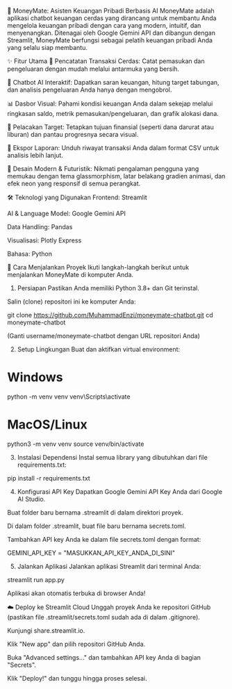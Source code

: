 🤖 MoneyMate: Asisten Keuangan Pribadi Berbasis AI
MoneyMate adalah aplikasi chatbot keuangan cerdas yang dirancang untuk membantu Anda mengelola keuangan pribadi dengan cara yang modern, intuitif, dan menyenangkan. Ditenagai oleh Google Gemini API dan dibangun dengan Streamlit, MoneyMate berfungsi sebagai pelatih keuangan pribadi Anda yang selalu siap membantu.


✨ Fitur Utama
📝 Pencatatan Transaksi Cerdas: Catat pemasukan dan pengeluaran dengan mudah melalui antarmuka yang bersih.

💬 Chatbot AI Interaktif: Dapatkan saran keuangan, hitung target tabungan, dan analisis pengeluaran Anda hanya dengan mengobrol.

📊 Dasbor Visual: Pahami kondisi keuangan Anda dalam sekejap melalui ringkasan saldo, metrik pemasukan/pengeluaran, dan grafik alokasi dana.

🎯 Pelacakan Target: Tetapkan tujuan finansial (seperti dana darurat atau liburan) dan pantau progresnya secara visual.

📄 Ekspor Laporan: Unduh riwayat transaksi Anda dalam format CSV untuk analisis lebih lanjut.

🎨 Desain Modern & Futuristik: Nikmati pengalaman pengguna yang memukau dengan tema glassmorphism, latar belakang gradien animasi, dan efek neon yang responsif di semua perangkat.

🛠️ Teknologi yang Digunakan
Frontend: Streamlit

AI & Language Model: Google Gemini API

Data Handling: Pandas

Visualisasi: Plotly Express

Bahasa: Python

🚀 Cara Menjalankan Proyek
Ikuti langkah-langkah berikut untuk menjalankan MoneyMate di komputer Anda.

1. Persiapan
Pastikan Anda memiliki Python 3.8+ dan Git terinstal.

Salin (clone) repositori ini ke komputer Anda:

git clone https://github.com/MuhammadEnzi/moneymate-chatbot.git
cd moneymate-chatbot

(Ganti username/moneymate-chatbot dengan URL repositori Anda)

2. Setup Lingkungan
Buat dan aktifkan virtual environment:

# Windows
python -m venv venv
venv\Scripts\activate

# MacOS/Linux
python3 -m venv venv
source venv/bin/activate

3. Instalasi Dependensi
Instal semua library yang dibutuhkan dari file requirements.txt:

pip install -r requirements.txt

4. Konfigurasi API Key
Dapatkan Google Gemini API Key Anda dari Google AI Studio.

Buat folder baru bernama .streamlit di dalam direktori proyek.

Di dalam folder .streamlit, buat file baru bernama secrets.toml.

Tambahkan API key Anda ke dalam file secrets.toml dengan format:

GEMINI_API_KEY = "MASUKKAN_API_KEY_ANDA_DI_SINI"

5. Jalankan Aplikasi
Jalankan aplikasi Streamlit dari terminal Anda:

streamlit run app.py

Aplikasi akan otomatis terbuka di browser Anda!

☁️ Deploy ke Streamlit Cloud
Unggah proyek Anda ke repositori GitHub (pastikan file .streamlit/secrets.toml sudah ada di dalam .gitignore).

Kunjungi share.streamlit.io.

Klik "New app" dan pilih repositori GitHub Anda.

Buka "Advanced settings..." dan tambahkan API key Anda di bagian "Secrets".

Klik "Deploy!" dan tunggu hingga proses selesai.

